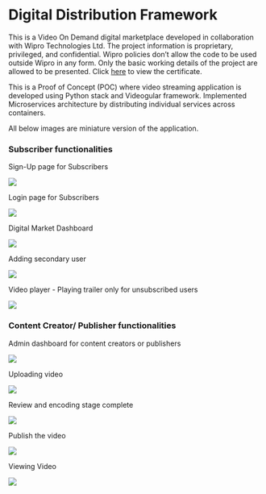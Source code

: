 # Digital Distribution Framework

This is a Video On Demand digital marketplace developed in collaboration with Wipro Technologies Ltd.
The project information is proprietary, privileged, and confidential. Wipro policies don’t
allow the code to be used outside Wipro in any form. Only the basic working details of the
project are allowed to be presented. Click [here](College%20Letter%20Mr.%20Anant%20Shanbhag.pdf) to view the certificate.


This is a Proof of Concept (POC) where video streaming application is developed using Python stack and
 Videogular framework. Implemented Microservices architecture by distributing individual 
 services across containers.

All below images are miniature version of the application. 
### Subscriber functionalities
Sign-Up page for Subscribers

![](images/sign-Up-Page.png)


Login page for Subscribers

![](images/login-Page.png)




Digital Market Dashboard

![](images/digital-market-dashboard.png)




Adding secondary user

![](images/adding_secondary_user.png)




Video player - Playing trailer only for unsubscribed users

![](images/trailer-only.png)




### Content Creator/ Publisher functionalities



Admin dashboard for content creators or publishers

![](images/service-provider.png)



Uploading video

![](images/service-provider-upload.png)


Review and encoding stage complete

![](images/service-provider-review-encode.png)



Publish the video

![](images/service-provider-publish.png)



Viewing Video

![](images/viewing-video.png)

